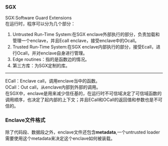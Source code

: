 ### SGX
SGX:Software Guard Extensions  
在运行时，程序可以分为几个部分：  
1. Untrusted Run-Time System:在SGX enclave外部执行的部分，负责加载和管理一个enclave，并且Ecall enclave，接受enclave中的Ocall。  
2. Trusted Run-Time System:在SGX enclave内部执行的部分，接受Ecall，进行Ocall，并对enclave自身进行管理。
3. Edge routines：指的是函数边的情况。  
4. 第三方库：为SGX定制的库。

---
ECall：Enclave call，调用enclave当中的函数。  
OCall：Out call，从enclave内部到外部的调用。  
在SGX中，enclave是用来减少信任基的，在运行时不可信域决定了可信域函数的调用顺序，也决定了起内部的上下文；并且ECall和OCall的返回值和参数也是不可信的。

### Enclave文件格式
除了代码段、数据段之外，enclave文件还包含**metadata**,一个untrusted loader需要使用这个metadata来决定这个enclave如何被装载。